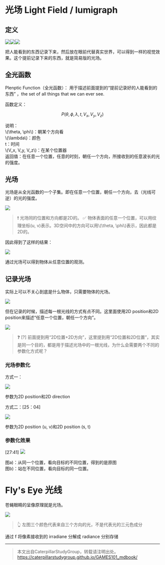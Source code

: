 # 光场 Light Field / lumigraph­

## 定义

![](../assets/173.PNG)![](../assets/174.PNG)![](../assets/175.PNG)  

把人能看到的东西记录下来，然后放在眼前代替真实世界，可以得到一样的视觉效果。这个提前记录下来的东西，就是简易版的光场。  

## 全光函数

Plenptic Function（全光函数）：
用于描述前面提到的“提前记录好的人能看到的东西” ，the set of all things that we can ever see.

函数定义：

$$
P(\theta, \phi, \lambda, t, V_x, V_y, V_z)
$$

说明：  
\\(\theta, \phi\\)：朝某个方向看  
\\(\lambda\\)：颜色  
t：时间  
\\(V_x, V_y, V_z\\)：在某个位置器  
返回值：在任意一个位置，任意的时刻，朝任一个方向，所接收到的任意波长的光的强度。 

## 光场

光场是从全光函数的一个子集。即在任意一个位置，朝任一个方向，去（光线可逆）的光的强度。   

![](../assets/176.PNG)  

> &#x2757; 光场同的位置和方向都是2D的。
> &#x2705; 物体表面的任意一个位置，可以用纹理坐标(u, v)表示。3D空间中的方向可以用\\(\theta, \phi\\)表示，因此都是2D的。  

因此得到了这样的结果：  

![](../assets/177.PNG)  

通过光场可以得到物体从任意位置的观测。  

## 记录光场

实际上可以不关心到底是什么物体，只需要物体的光场。 

![](../assets/178.PNG)  

但在记录的时候，描述每一根光线的方式有点不同。这里面使用2D position和2D position来描述“任意一个位置，朝任一个方向”。  

![](../assets/179.PNG)  

> &#x2753; [?] 前面提到用“2D位置+2D方向”，这里提到用“2D位置和2D位置”，其实是同一个目的，都是用于描述光场中的一根光线，为什么会需要两个不同的参数化方式呢？

### 光场参数化

方式一：

![](../assets/20.PNG)

参数为2D position和2D direction

方式二：[25：04]

![](../assets/21.PNG)  

参数为2D position (u, v)和2D position (s, t)

### 参数化效果

[27:41]
![](../assets/22.PNG)  

图a)：从同一个位置，看向目标的不同位置，得到的是原图  
图b)：站在不同位置，看向目标的同一位置。  

# Fly's Eye 光线

苍蝇眼睛的呈像原理就是光场。 

![](../assets/180.PNG)  
> &#x1F446; 左图三个颜色代表来自三个方向的光，不是代表光的三元色成分  

通过 f 将像素接收到的 irradiane 分­解成 radiance 分别存储

------------------------------

> 本文出自CaterpillarStudyGroup，转载请注明出处。  
> https://caterpillarstudygroup.github.io/GAMES101_mdbook/